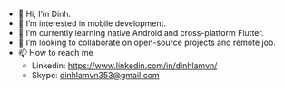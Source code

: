 - 👋 Hi, I’m Dinh.
- 👀 I’m interested in mobile development.
- 🌱 I’m currently learning native Android and cross-platform Flutter.
- 💞️ I’m looking to collaborate on open-source projects and remote job.
- 📫 How to reach me
    * Linkedin: https://www.linkedin.com/in/dinhlamvn/
    * Skype: dinhlamvn353@gmail.com
